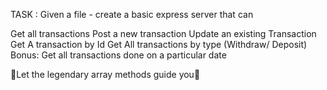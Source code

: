 TASK : Given a file - create a basic express server that can

Get all transactions
Post a new transaction
Update an existing Transaction
Get A transaction by Id
Get All transactions by type (Withdraw/ Deposit)
Bonus: Get all transactions done on a particular date

💝Let the legendary array methods guide you💝

